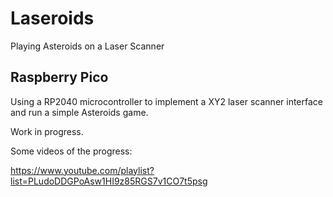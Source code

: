 # Laseroids
Playing Asteroids on a Laser Scanner

## Raspberry Pico
Using a RP2040 microcontroller to implement a XY2 laser scanner interface and run a simple Asteroids game.

Work in progress.

Some videos of the progress:

https://www.youtube.com/playlist?list=PLudoDDGPoAsw1HI9z85RGS7v1CO7t5psg
